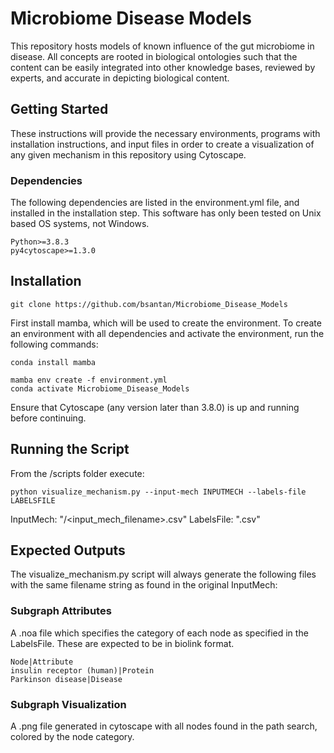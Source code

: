 # Microbiome Disease Models

This repository hosts models of known influence of the gut microbiome in disease. All concepts are rooted in biological ontologies such that the content can be easily integrated into other knowledge bases, reviewed by experts, and accurate in depicting biological content.

## Getting Started

These instructions will provide the necessary environments, programs with installation instructions, and input files in order to create a visualization of any given mechanism in this repository using Cytoscape. 

### Dependencies
The following dependencies are listed in the environment.yml file, and installed in the installation step. This software has only been tested on Unix based OS systems, not Windows.
```
Python>=3.8.3
py4cytoscape>=1.3.0
```

## Installation

```
git clone https://github.com/bsantan/Microbiome_Disease_Models
```

First install mamba, which will be used to create the environment. To create an environment with all dependencies and activate the environment, run the following commands:

```
conda install mamba

mamba env create -f environment.yml
conda activate Microbiome_Disease_Models
```

Ensure that Cytoscape (any version later than 3.8.0) is up and running before continuing.

## Running the Script

From the /scripts folder execute: 

```
python visualize_mechanism.py --input-mech INPUTMECH --labels-file LABELSFILE
```

InputMech: "<directory>/<input_mech_filename>.csv"
LabelsFile: "<nodes>.csv"

## Expected Outputs
 
The visualize_mechanism.py script will always generate the following files with the same filename string as found in the original InputMech:
  
### Subgraph Attributes

A .noa file which specifies the category of each node as specified in the LabelsFile. These are expected to be in biolink format.
  
```
Node|Attribute
insulin receptor (human)|Protein
Parkinson disease|Disease
```

### Subgraph Visualization
  
A .png file generated in cytoscape with all nodes found in the path search, colored by the node category.
